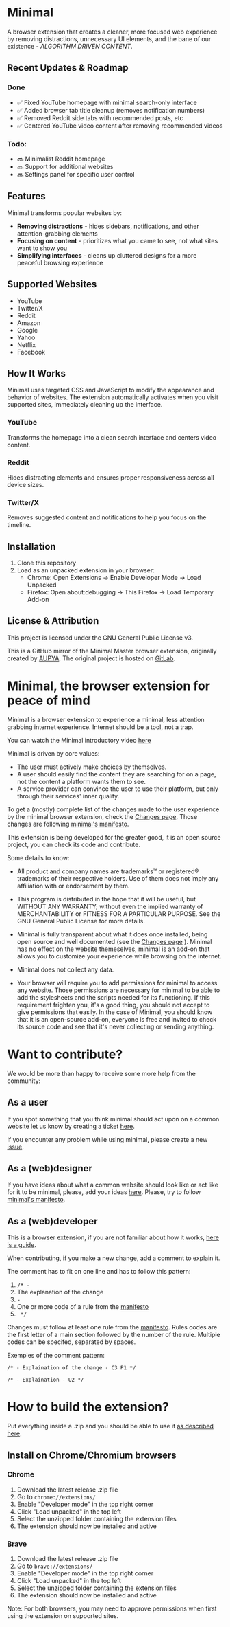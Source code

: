 # Minimal

A browser extension that creates a cleaner, more focused web experience by removing distractions, unnecessary UI elements, and the bane of our existence - *ALGORITHM DRIVEN CONTENT*.

## Recent Updates & Roadmap

### Done
- ✅ Fixed YouTube homepage with minimal search-only interface
- ✅ Added browser tab title cleanup (removes notification numbers)
- ✅ Removed Reddit side tabs with recommended posts, etc
- ✅ Centered YouTube video content after removing recommended videos

### Todo:
- 🔜 Minimalist Reddit homepage
- 🔜 Support for additional websites
- 🔜 Settings panel for specific user control

## Features

Minimal transforms popular websites by:

- **Removing distractions** - hides sidebars, notifications, and other attention-grabbing elements
- **Focusing on content** - prioritizes what you came to see, not what sites want to show you
- **Simplifying interfaces** - cleans up cluttered designs for a more peaceful browsing experience

## Supported Websites

- YouTube
- Twitter/X
- Reddit
- Amazon
- Google
- Yahoo
- Netflix
- Facebook

## How It Works

Minimal uses targeted CSS and JavaScript to modify the appearance and behavior of websites. The extension automatically activates when you visit supported sites, immediately cleaning up the interface.

### YouTube
Transforms the homepage into a clean search interface and centers video content.

### Reddit
Hides distracting elements and ensures proper responsiveness across all device sizes.

### Twitter/X
Removes suggested content and notifications to help you focus on the timeline.

## Installation

1. Clone this repository
2. Load as an unpacked extension in your browser:
   - Chrome: Open Extensions → Enable Developer Mode → Load Unpacked
   - Firefox: Open about:debugging → This Firefox → Load Temporary Add-on

## License & Attribution

This project is licensed under the GNU General Public License v3.

This is a GitHub mirror of the Minimal Master browser extension, originally created by [AUPYA](https://gitlab.com/aupya). The original project is hosted on [GitLab](https://gitlab.com/aupya/minimal).

# Minimal, the browser extension for peace of mind
Minimal is a browser extension to experience a minimal, less attention grabbing internet experience. Internet should be a tool, not a trap.

You can watch the Minimal introductory video [here](https://youtu.be/Gtf9DYDtsHw)

Minimal is driven by core values:

- The user must actively make choices by themselves.
- A user should easily find the content they are searching for on a page, not the content a platform wants them to see.
- A service provider can convince the user to use their platform, but only through their services' inner quality.

To get a (mostly) complete list of the changes made to the user experience by the minimal browser extension, check the [Changes page](https://minimal.aupya.org/#about_changes). Those changes are following [minimal's manifesto](MANIFESTO.md).

This extension is being developed for the greater good, it is an open source project, you can check its code and contribute.

Some details to know:
 - All product and company names are trademarks™ or registered® trademarks of their respective holders. Use of them does not imply any affiliation with or endorsement by them.

 - This program is distributed in the hope that it will be useful, but WITHOUT ANY WARRANTY; without even the implied warranty of MERCHANTABILITY or FITNESS FOR A PARTICULAR PURPOSE. See the GNU General Public License for more details.

 - Minimal is fully transparent about what it does once installed, being open source and well documented (see the [Changes page](https://minimal.aupya.org/#about_changes) ). Minimal has no effect on the website themeselves, minimal is an add-on that allows you to customize your experience while browsing on the internet.

 - Minimal does not collect any data.
 
 - Your browser will require you to add permissions for minimal to access any website. Those permissions are necessary for minimal to be able to add the stylesheets and the scripts needed for its functioning. If this requirement frighten you, it's a good thing, you should not accept to give permissions that easily. In the case of Minimal, you should know that it is an open-source add-on, everyone is free and invited to check its source code and see that it's never collecting or sending anything.

# Want to contribute?

We would be more than happy to receive some more help from the community:

## As a user
If you spot something that you think minimal should act upon on a common website let us know by creating a ticket [here](https://gitlab.com/aupya/minimal/issues).

If you encounter any problem while using minimal, please create a new [issue](https://gitlab.com/aupya/minimal/issues).

## As a (web)designer
If you have ideas about what a common website should look like or act like for it to be minimal, please, add your ideas [here](https://gitlab.com/aupya/minimal/issues). 
Please, try to follow [minimal's manifesto](./MANIFESTO.md).

## As a (web)developer
This is a browser extension, if you are not familiar about how it works, [here is a guide](https://developer.mozilla.org/en-US/docs/Mozilla/Add-ons/WebExtensions).

When contributing, if you make a new change, add a comment to explain it.

The comment has to fit on one line and has to follow this pattern:
1. `/* - ` 
2. The explanation of the change
3. ` - ` 
4. One or more code of a rule from the [manifesto](./MANIFESTO.md)
5. ` */`

Changes must follow at least one rule from the [manifesto](./MANIFESTO.md). Rules codes are the first letter of a main section followed by the number of the rule. Multiple codes can be specifed, separated by spaces.

Exemples of the comment pattern:

```
/* - Explaination of the change - C3 P1 */
```
```
/* - Explaination - U2 */
```

# How to build the extension?

Put everything inside a .zip and you should be able to use it [as described here](https://developer.mozilla.org/en-US/docs/Mozilla/Add-ons/WebExtensions/Your_first_WebExtension#installing).

## Install on Chrome/Chromium browsers

### Chrome
1. Download the latest release .zip file
2. Go to `chrome://extensions/`
3. Enable "Developer mode" in the top right corner
4. Click "Load unpacked" in the top left
5. Select the unzipped folder containing the extension files
6. The extension should now be installed and active

### Brave
1. Download the latest release .zip file
2. Go to `brave://extensions/`
3. Enable "Developer mode" in the top right corner
4. Click "Load unpacked" in the top left
5. Select the unzipped folder containing the extension files
6. The extension should now be installed and active

Note: For both browsers, you may need to approve permissions when first using the extension on supported sites.
